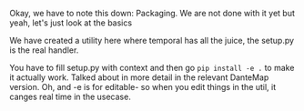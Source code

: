 Okay, we have to note this down: Packaging. We are not done with it yet but yeah, let's just look at the basics

We have created a utility here where temporal has all the juice, the setup.py is the real handler.

You have to fill setup.py with context and then go `pip install -e .` to make it actually work.
Talked about in more detail in the relevant DanteMap version. Oh, and -e is for editable- so when you edit things in the util, it canges real time in the usecase.